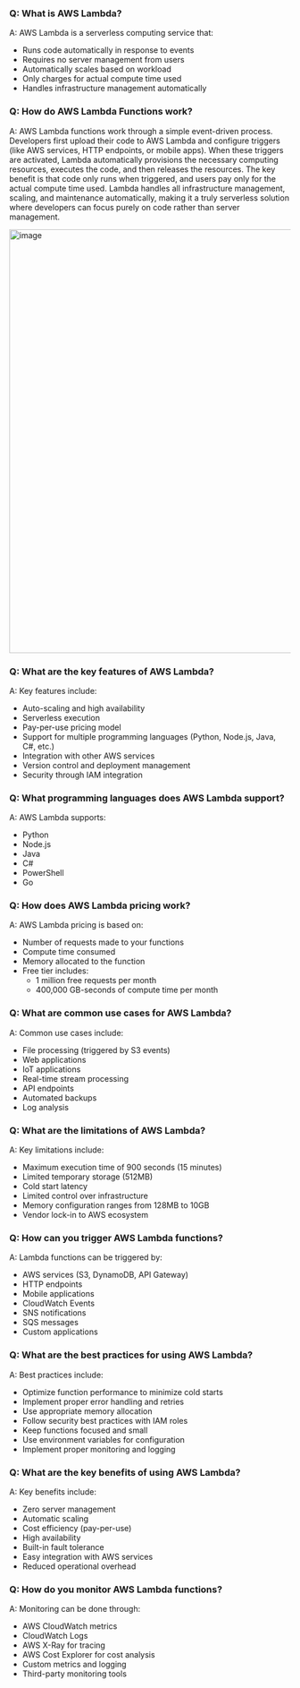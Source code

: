 ### Q: What is AWS Lambda?
A: AWS Lambda is a serverless computing service that:
- Runs code automatically in response to events
- Requires no server management from users
- Automatically scales based on workload
- Only charges for actual compute time used
- Handles infrastructure management automatically

### Q: How do AWS Lambda Functions work?

A: AWS Lambda functions work through a simple event-driven process. Developers first upload their code to AWS Lambda and configure triggers (like AWS services, HTTP endpoints, or mobile apps). When these triggers are activated, Lambda automatically provisions the necessary computing resources, executes the code, and then releases the resources. The key benefit is that code only runs when triggered, and users pay only for the actual compute time used. Lambda handles all infrastructure management, scaling, and maintenance automatically, making it a truly serverless solution where developers can focus purely on code rather than server management.

<img width="757" alt="image" src="https://github.com/user-attachments/assets/cf2aa8a0-ef10-4f9e-a3e3-9ba933334e7d" />

### Q: What are the key features of AWS Lambda?
A: Key features include:
- Auto-scaling and high availability
- Serverless execution
- Pay-per-use pricing model
- Support for multiple programming languages (Python, Node.js, Java, C#, etc.)
- Integration with other AWS services
- Version control and deployment management
- Security through IAM integration

### Q: What programming languages does AWS Lambda support?
A: AWS Lambda supports:
- Python
- Node.js
- Java
- C#
- PowerShell
- Go

### Q: How does AWS Lambda pricing work?
A: AWS Lambda pricing is based on:
- Number of requests made to your functions
- Compute time consumed
- Memory allocated to the function
- Free tier includes:
  - 1 million free requests per month
  - 400,000 GB-seconds of compute time per month

### Q: What are common use cases for AWS Lambda?
A: Common use cases include:
- File processing (triggered by S3 events)
- Web applications
- IoT applications
- Real-time stream processing
- API endpoints
- Automated backups
- Log analysis

### Q: What are the limitations of AWS Lambda?
A: Key limitations include:
- Maximum execution time of 900 seconds (15 minutes)
- Limited temporary storage (512MB)
- Cold start latency
- Limited control over infrastructure
- Memory configuration ranges from 128MB to 10GB
- Vendor lock-in to AWS ecosystem

### Q: How can you trigger AWS Lambda functions?
A: Lambda functions can be triggered by:
- AWS services (S3, DynamoDB, API Gateway)
- HTTP endpoints
- Mobile applications
- CloudWatch Events
- SNS notifications
- SQS messages
- Custom applications

### Q: What are the best practices for using AWS Lambda?
A: Best practices include:
- Optimize function performance to minimize cold starts
- Implement proper error handling and retries
- Use appropriate memory allocation
- Follow security best practices with IAM roles
- Keep functions focused and small
- Use environment variables for configuration
- Implement proper monitoring and logging

### Q: What are the key benefits of using AWS Lambda?
A: Key benefits include:
- Zero server management
- Automatic scaling
- Cost efficiency (pay-per-use)
- High availability
- Built-in fault tolerance
- Easy integration with AWS services
- Reduced operational overhead

### Q: How do you monitor AWS Lambda functions?
A: Monitoring can be done through:
- AWS CloudWatch metrics
- CloudWatch Logs
- AWS X-Ray for tracing
- AWS Cost Explorer for cost analysis
- Custom metrics and logging
- Third-party monitoring tools

